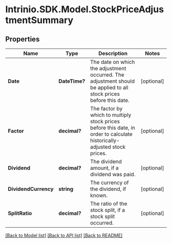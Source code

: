 # Intrinio.SDK.Model.StockPriceAdjustmentSummary
## Properties

Name | Type | Description | Notes
------------ | ------------- | ------------- | -------------
**Date** | **DateTime?** | The date on which the adjustment occurred. The adjustment should be applied to all stock prices before this date. | [optional] 
**Factor** | **decimal?** | The factor by which to multiply stock prices before this date, in order to calculate historically-adjusted stock prices. | [optional] 
**Dividend** | **decimal?** | The dividend amount, if a dividend was paid. | [optional] 
**DividendCurrency** | **string** | The currency of the dividend, if known. | [optional] 
**SplitRatio** | **decimal?** | The ratio of the stock split, if a stock split occurred. | [optional] 

[[Back to Model list]](../README.md#documentation-for-models) [[Back to API list]](../README.md#documentation-for-api-endpoints) [[Back to README]](../README.md)

